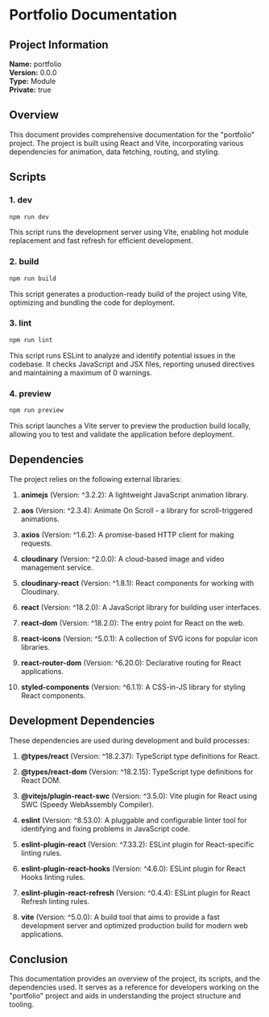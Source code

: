 # Portfolio Documentation

## Project Information

**Name:** portfolio  
**Version:** 0.0.0  
**Type:** Module  
**Private:** true  

## Overview

This document provides comprehensive documentation for the "portfolio" project. The project is built using React and Vite, incorporating various dependencies for animation, data fetching, routing, and styling.

## Scripts

### 1. dev

```bash
npm run dev
```

This script runs the development server using Vite, enabling hot module replacement and fast refresh for efficient development.

### 2. build

```bash
npm run build
```

This script generates a production-ready build of the project using Vite, optimizing and bundling the code for deployment.

### 3. lint

```bash
npm run lint
```

This script runs ESLint to analyze and identify potential issues in the codebase. It checks JavaScript and JSX files, reporting unused directives and maintaining a maximum of 0 warnings.

### 4. preview

```bash
npm run preview
```

This script launches a Vite server to preview the production build locally, allowing you to test and validate the application before deployment.

## Dependencies

The project relies on the following external libraries:

1. **animejs** (Version: ^3.2.2): A lightweight JavaScript animation library.

2. **aos** (Version: ^2.3.4): Animate On Scroll - a library for scroll-triggered animations.

3. **axios** (Version: ^1.6.2): A promise-based HTTP client for making requests.

4. **cloudinary** (Version: ^2.0.0): A cloud-based image and video management service.

5. **cloudinary-react** (Version: ^1.8.1): React components for working with Cloudinary.

6. **react** (Version: ^18.2.0): A JavaScript library for building user interfaces.

7. **react-dom** (Version: ^18.2.0): The entry point for React on the web.

8. **react-icons** (Version: ^5.0.1): A collection of SVG icons for popular icon libraries.

9. **react-router-dom** (Version: ^6.20.0): Declarative routing for React applications.

10. **styled-components** (Version: ^6.1.1): A CSS-in-JS library for styling React components.

## Development Dependencies

These dependencies are used during development and build processes:

1. **@types/react** (Version: ^18.2.37): TypeScript type definitions for React.

2. **@types/react-dom** (Version: ^18.2.15): TypeScript type definitions for React DOM.

3. **@vitejs/plugin-react-swc** (Version: ^3.5.0): Vite plugin for React using SWC (Speedy WebAssembly Compiler).

4. **eslint** (Version: ^8.53.0): A pluggable and configurable linter tool for identifying and fixing problems in JavaScript code.

5. **eslint-plugin-react** (Version: ^7.33.2): ESLint plugin for React-specific linting rules.

6. **eslint-plugin-react-hooks** (Version: ^4.6.0): ESLint plugin for React Hooks linting rules.

7. **eslint-plugin-react-refresh** (Version: ^0.4.4): ESLint plugin for React Refresh linting rules.

8. **vite** (Version: ^5.0.0): A build tool that aims to provide a fast development server and optimized production build for modern web applications.

## Conclusion

This documentation provides an overview of the project, its scripts, and the dependencies used. It serves as a reference for developers working on the "portfolio" project and aids in understanding the project structure and tooling.
